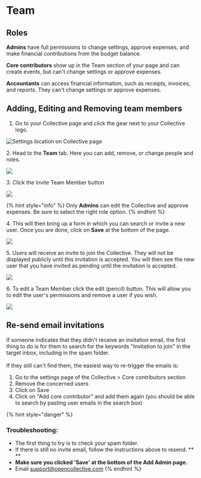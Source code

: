 # Team

## Roles

**Admins** have full permissions to change settings, approve expenses, and make financial contributions from the budget balance.

**Core contributors** show up in the Team section of your page and can create events, but can't change settings or approve expenses.

**Accountants** can access financial information, such as receipts, invoices, and reports. They can't change settings or approve expenses.

## Adding, Editing and Removing team members

1. Go to your Collective page and click the gear next to your Collective logo.

![Settings location on Collective page](../../.gitbook/assets/collectives_team_settings\_2021-04-27.png)

2\. Head to the **Team** tab. Here you can add, remove, or change people and roles. 

![](../../.gitbook/assets/collectives_team_teamtab\_2021-08-31.png)

3\. Click the Invite Team Member button 

![](../../.gitbook/assets/collectives_team_inviteteammember\_2021-08-31.png)

{% hint style="info" %}
Only **Admins** can edit the Collective and approve expenses. Be sure to select the right role option.
{% endhint %}

4\. This will then bring up a form in which you can search or invite a new user. Once you are done, click on **Save** at the bottom of the page.

![](../../.gitbook/assets/collectives_team_inviteauser\_2021-08-31.gif)

5\. Users will receive an invite to join the Collective. They will not be displayed publicly until this invitation is accepted. You will then see the new user that you have invited as pending until the invitation is accepted. 

![](../../.gitbook/assets/collectives_team_inviteduser\_2021-08-31.png)

6\. To edit a Team Member click the edit (pencil) button. This will allow you to edit the user's permissions and remove a user if you wish. 

![](../../.gitbook/assets/collectives_team_edituser\_2021-08-31.png)

## Re-send email invitations

If someone indicates that they didn't receive an invitation email, the first thing to do is for them to search for the keywords "Invitation to join" in the target inbox, including in the spam folder.\
\
If they still can't find them, the easiest way to re-trigger the emails is:

1. Go to the settings page of the Collective > Core contributors section
2. Remove the concerned users
3. Click on Save
4. ​Click on "Add core contributor" and add them again (you should be able to search by pasting user emails in the search box)

{% hint style="danger" %}
### Troubleshooting:

* The first thing to try is to check your spam folder. 
* If there is still no invite email, follow the instructions above to resend. ** **
* **Make sure you clicked 'Save' at the bottom of the Add Admin page.**
* Email [support@opencollective.com](mailto:%20support@opencollective.com)
{% endhint %}
